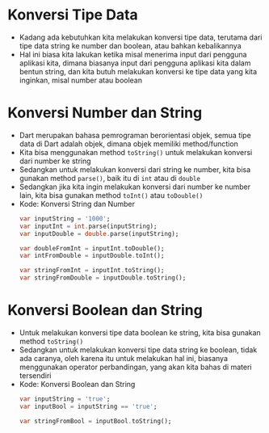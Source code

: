 # Konversi Tipe Data
* Kadang ada kebutuhkan kita melakukan konversi tipe data, terutama dari tipe data string ke number dan boolean, atau bahkan kebalikannya
* Hal ini biasa kita lakukan ketika misal menerima input dari pengguna aplikasi kita, dimana biasanya input dari pengguna aplikasi kita dalam bentun string, dan kita butuh melakukan konversi ke tipe data yang kita inginkan, misal number atau boolean

# Konversi Number dan String
* Dart merupakan bahasa pemrograman berorientasi objek, semua tipe data di Dart adalah objek, dimana objek memiliki method/function
* Kita bisa menggunakan method ``` toString() ``` untuk melakukan konversi dari number ke string
* Sedangkan untuk melakukan konversi dari string ke number, kita bisa gunakan method ``` parse() ```, baik itu di ``` int ``` atau di ``` double ```
* Sedangkan jika kita ingin melakukan konversi dari number ke number lain, kita bisa gunakan method ``` toInt() ``` atau ``` toDouble() ```
* Kode: Konversi String dan Number
  ```dart
  var inputString = '1000';
  var inputInt = int.parse(inputString);
  var inputDouble = double.parse(inputString);

  var doubleFromInt = inputInt.toDouble();
  var intFromDouble = inputDouble.toInt();

  var stringFromInt = inputInt.toString();
  var stringFromDouble = inputDouble.toString();
  ```

# Konversi Boolean dan String
* Untuk melakukan konversi tipe data boolean ke string, kita bisa gunakan method ``` toString() ```
* Sedangkan untuk melakukan konversi tipe data string ke boolean, tidak ada caranya, oleh karena itu untuk melakukan hal ini, biasanya menggunakan operator perbandingan, yang akan kita bahas di materi tersendiri
* Kode: Konversi Boolean dan String
  ```dart
  var inputString = 'true';
  var inputBool = inputString == 'true';

  var stringFromBool = inputBool.toString();
  ```